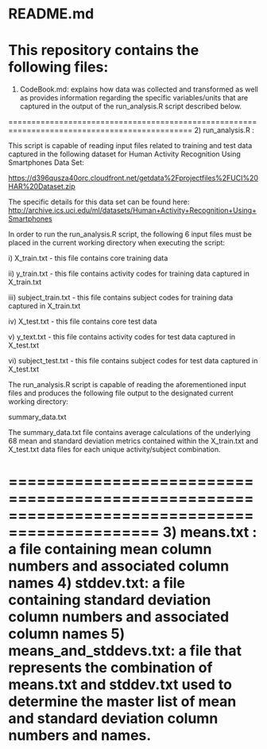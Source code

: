 README.md
==========================

This repository contains the following files:
==============================================================================================
1) CodeBook.md: explains how data was collected and transformed as well as provides
                information regarding the specific variables/units that are captured
                in the output of the run_analysis.R script described below.

==============================================================================================
2) run_analysis.R : 

This script is capable of reading input files related to training and test data captured
in the following dataset for Human Activity Recognition Using Smartphones Data Set: 

https://d396qusza40orc.cloudfront.net/getdata%2Fprojectfiles%2FUCI%20HAR%20Dataset.zip 

The specific details for this data set can be found here:
http://archive.ics.uci.edu/ml/datasets/Human+Activity+Recognition+Using+Smartphones

In order to run the run_analysis.R script, the following 6 input files must be placed in the 
current working directory when executing the script:

i) X_train.txt - this file contains core training data

ii) y_train.txt - this file contains activity codes for training data captured in X_train.txt

iii) subject_train.txt - this file contains subject codes for training data captured in X_train.txt

iv) X_test.txt - this file contains core test data

v) y_text.txt - this file contains activity codes for test data captured in X_test.txt

vi) subject_test.txt - this file contains subject codes for test data captured in X_test.txt


The run_analysis.R script is capable of reading the aforementioned input files and produces
the following file output to the designated current working directory:

summary_data.txt

The summary_data.txt file contains average calculations of the underlying 68 mean and
standard deviation metrics contained within the X_train.txt and X_test.txt data files
for each unique activity/subject combination.

==============================================================================================
3) means.txt : a file containing mean column numbers and associated column names
4) stddev.txt: a file containing standard deviation column numbers and associated column names
5) means_and_stddevs.txt: a file that represents the combination of means.txt and stddev.txt 
                          used to determine the master list of mean and standard deviation 
                          column numbers and names.
==============================================================================================

